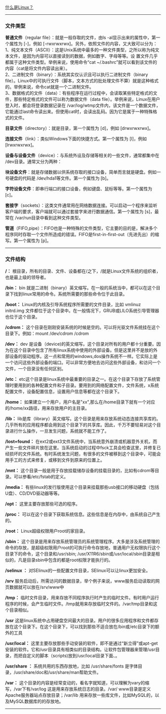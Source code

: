 [什么是Linux？](https://www.linux.com/what-is-linux)

---

### 文件类型

**普通文件**（regular file）：就是一般存取的文件，由ls -al显示出来的属性中，第一个属性为 [-]，例如 [-rwxrwxrwx]。另外，依照文件的内容，又大致可以分为：  
1、纯文本文件（ASCII）：这是Unix系统中最多的一种文件类型，之所以称为纯文本文件，是因为内容可以直接读到的数据，例如数字、字母等等。设 置文件几乎都属于这种文件类型。举例来说，使用命令“cat ~/.bashrc”就可以看到该文件的内容（cat是将文件内容读出来）。  
2、二进制文件（binary）：系统其实仅认识且可以执行二进制文件（binary file）。Linux中的可执行文件（脚本，文本方式的批处理文件不算）就是这种格式的。举例来说，命令cat就是一个二进制文件。  
3、数据格式的文件（data）：有些程序在运行过程中，会读取某些特定格式的文件，那些特定格式的文件可以称为数据文件（data file）。举例来说，Linux在用户登入时，都会将登录数据记录在 /var/log/wtmp文件内，该文件是一个数据文件，它能通过last命令读出来。但使用cat时，会读出乱码。因为它是属于一种特殊格式的文件。  

**目录文件**（directory）：就是目录，第一个属性为 [d]，例如 [drwxrwxrwx]。  

**连接文件**（link）：类似Windows下面的快捷方式。第一个属性为 [l]，例如 [lrwxrwxrwx]。  

**设备与设备文件**（device）：与系统外设及存储等相关的一些文件，通常都集中在 /dev目录。通常又分为两种：  

**块设备文件**：就是存储数据以供系统存取的接口设备，简单而言就是硬盘。例如一号硬盘的代码是 /dev/hda1等文件。第一个属性为 [b]。  

**字符设备文件**：即串行端口的接口设备，例如键盘、鼠标等等。第一个属性为 [c]。  

**套接字**（sockets）：这类文件通常用在网络数据连接。可以启动一个程序来监听客户端的要求，客户端就可以通过套接字来进行数据通信。第一个属性为 [s]，最常在 /var/run目录中看到这种文件类型。  

**管道**（FIFO,pipe）：FIFO也是一种特殊的文件类型，它主要的目的是，解决多个程序同时存取一个文件所造成的错误。FIFO是first-in-first-out（先进先出）的缩写。第一个属性为 [p]。

---

### 文件结构  

**/：** 根目录，所有的目录、文件、设备都在/之下，/就是Linux文件系统的组织者，也是最上级的领导者。  

**/bin：** bin 就是二进制（binary）英文缩写。在一般的系统当中，都可以在这个目录下找到linux常用的命令。系统所需要的那些命令位于此目录。  

**/boot：** Linux的内核及引导系统程序所需要的文件目录，比如 vmlinuz initrd.img 文件都位于这个目录中。在一般情况下，GRUB或LILO系统引导管理器也位于这个目录。  

**/cdrom：** 这个目录在刚刚安装系统的时候是空的。可以将光驱文件系统挂在这个目录下。例如：mount /dev/cdrom /cdrom  

**/dev：** dev 是设备（device)的英文缩写。这个目录对所有的用户都十分重要。因为在这个目录中包含了所有linux系统中使用的外部设备。但是这里并不是放的外部设备的驱动程序。这一点和常用的windows,dos操作系统不一样。它实际上是一个访问这些外部设备的端口。可以非常方便地去访问这些外部设备，和访问一个文件，一个目录没有任何区别。  

**/etc：** etc这个目录是linux系统中最重要的目录之一。在这个目录下存放了系统管理时要用到的各种配置文件和子目录。要用到的网络配置文件，文件系统，x系统配置文件，设备配置信息，设置用户信息等都在这个目录下。  

**/home：** 如果建立一个用户，用户名是"xx",那么在/home目录下就有一个对应的/home/xx路径，用来存放用户的主目录。  

**/lib：** lib是库（library）英文缩写。这个目录是用来存放系统动态连接共享库的。几乎所有的应用程序都会用到这个目录下的共享库。因此，千万不要轻易对这个目录进行什么操作，一旦发生问题，系统就不能工作了。  

**/lost+found：** 在ext2或ext3文件系统中，当系统意外崩溃或机器意外关机，而产生一些文件碎片放在这里。当系统启动的过程中fsck工具会检查这里，并修复已经损坏的文件系统。有时系统发生问题，有很多的文件被移到这个目录中，可能会用手工的方式来修复，或移到文件到原来的位置上。  

**/mnt：** 这个目录一般是用于存放挂载储存设备的挂载目录的，比如有cdrom等目录。可以参看/etc/fstab的定义。  

**/media：** 有些linux的发行版使用这个目录来挂载那些usb接口的移动硬盘（包括U盘）、CD/DVD驱动器等等。  

**/opt：** 这里主要存放那些可选的程序。  

**/proc：** 可以在这个目录下获取系统信息。这些信息是在内存中，由系统自己产生的。  

**/root：** Linux超级权限用户root的家目录。  

**/sbin：** 这个目录是用来存放系统管理员的系统管理程序。大多是涉及系统管理的命令的存放，是超级权限用户root的可执行命令存放地，普通用户无权限执行这个目录下的命令，这个目录和/usr/sbin; /usr/X11R6/sbin或/usr/local/sbin目录是相似的，凡是目录sbin中包含的都是root权限才能执行的。  

**/selinux ：** 对SElinux的一些配置文件目录，SElinux可以让linux更加安全。  

**/srv** 服务启动后，所需访问的数据目录，举个例子来说，www服务启动读取的网页数据就可以放在/srv/www中  

**/tmp：** 临时文件目录，用来存放不同程序执行时产生的临时文件。有时用户运行程序的时候，会产生临时文件。/tmp就用来存放临时文件的。/var/tmp目录和这个目录相似。  

**/usr**
这是linux系统中占用硬盘空间最大的目录。用户的很多应用程序和文件都存放在这个目录下。在这个目录下，可以找到那些不适合放在/bin或/etc目录下的额外的工具  

**/usr/local：** 这里主要存放那些手动安装的软件，即不是通过“新立得”或apt-get安装的软件。它和/usr目录具有相类似的目录结构。让软件包管理器来管理/usr目录，而把自定义的脚本（scripts)放到/usr/local目录下面、。  

**/usr/share ：** 系统共用的东西存放地，比如 /usr/share/fonts 是字体目录，/usr/share/doc和/usr/share/man帮助文件。  

**/var：** 这个目录的内容是经常变动的，看名字就知道，可以理解为vary的缩写，/var下有/var/log 这是用来存放系统日志的目录。/var/ www目录是定义Apache服务器站点存放目录；/var/lib 用来存放一些库文件，比如MySQL的，以及MySQL数据库的的存放地。  

---

